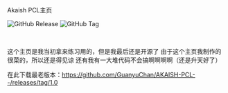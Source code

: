 Akaish PCL主页

![GitHub Release](https://img.shields.io/github/v/release/GuanyuChan/AKAISH-PCL--)
![GitHub Tag](https://img.shields.io/github/v/tag/GuanyuChan/AKAISH-PCL--)

<br/>

这个主页是我当初拿来练习用的，但是我最后还是开源了
由于这个主页我制作的很菜的，所以还是得见谅
还有我有一大堆代码不会搞啊啊啊啊（还是升天好了）

在此下载最老版本：https://github.com/GuanyuChan/AKAISH-PCL--/releases/tag/1.0
